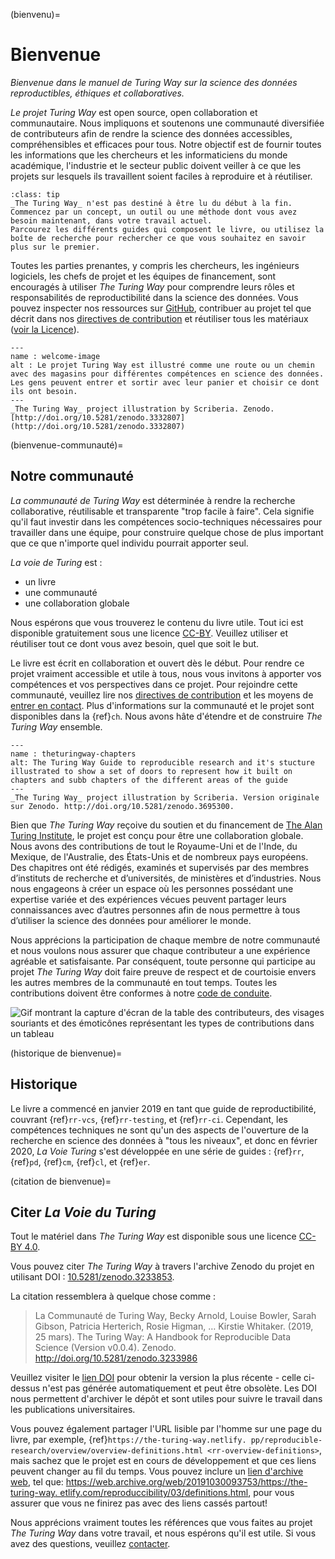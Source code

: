 (bienvenu)=
# Bienvenue

*Bienvenue dans le manuel de Turing Way sur la science des données reproductibles, éthiques et collaboratives.*

_Le projet Turing Way_ est open source, open collaboration et communautaire. Nous impliquons et soutenons une communauté diversifiée de contributeurs afin de rendre la science des données accessibles, compréhensibles et efficaces pour tous. Notre objectif est de fournir toutes les informations que les chercheurs et les informaticiens du monde académique, l'industrie et le secteur public doivent veiller à ce que les projets sur lesquels ils travaillent soient faciles à reproduire et à réutiliser.

```{admonition} Top Tip
:class: tip
_The Turing Way_ n'est pas destiné à être lu du début à la fin.
Commencez par un concept, un outil ou une méthode dont vous avez besoin maintenant, dans votre travail actuel.
Parcourez les différents guides qui composent le livre, ou utilisez la boîte de recherche pour rechercher ce que vous souhaitez en savoir plus sur le premier.
```

Toutes les parties prenantes, y compris les chercheurs, les ingénieurs logiciels, les chefs de projet et les équipes de financement, sont encouragés à utiliser _The Turing Way_ pour comprendre leurs rôles et responsabilités de reproductibilité dans la science des données. Vous pouvez inspecter nos ressources sur [GitHub](https://github.com/alan-turing-institute/the-turing-way), contribuer au projet tel que décrit dans nos [directives de contribution](https://github.com/alan-turing-institute/the-turing-way/blob/main/CONTRIBUTING.md) et réutiliser tous les matériaux ([voir la Licence](https://github.com/alan-turing-institute/the-turing-way/blob/main/LICENSE.md)).

```{figure} figures/welcome.jpg
---
name : welcome-image
alt : Le projet Turing Way est illustré comme une route ou un chemin avec des magasins pour différentes compétences en science des données. Les gens peuvent entrer et sortir avec leur panier et choisir ce dont ils ont besoin.
---
_The Turing Way_ project illustration by Scriberia. Zenodo. [http://doi.org/10.5281/zenodo.3332807](http://doi.org/10.5281/zenodo.3332807)
```

(bienvenue-communauté)=
## Notre communauté

_La communauté de Turing Way_ est déterminée à rendre la recherche collaborative, réutilisable et transparente "trop facile à faire". Cela signifie qu'il faut investir dans les compétences socio-techniques nécessaires pour travailler dans une équipe, pour construire quelque chose de plus important que ce que n'importe quel individu pourrait apporter seul.

_La voie de Turing_ est :

* un livre
* une communauté
* une collaboration globale

Nous espérons que vous trouverez le contenu du livre utile. Tout ici est disponible gratuitement sous une licence [CC-BY](https://github.com/alan-turing-institute/the-turing-way/blob/main/LICENSE.md). Veuillez utiliser et réutiliser tout ce dont vous avez besoin, quel que soit le but.

Le livre est écrit en collaboration et ouvert dès le début. Pour rendre ce projet vraiment accessible et utile à tous, nous vous invitons à apporter vos compétences et vos perspectives dans ce projet. Pour rejoindre cette communauté, veuillez lire nos [directives de contribution](https://github.com/alan-turing-institute/the-turing-way/blob/main/CONTRIBUTING.md) et les moyens de [entrer en contact](https://github.com/alan-turing-institute/the-turing-way#get-in-touch). Plus d'informations sur la communauté et le projet sont disponibles dans la {ref}`ch`. Nous avons hâte d'étendre et de construire _The Turing Way_ ensemble.

```{figure} figures/theturingway-chapters.jpg
---
name : theturingway-chapters
alt: The Turing Way Guide to reproducible research and it's stucture illustrated to show a set of doors to represent how it built on chapters and subb chapters of the different areas of the guide
---
_The Turing Way_ project illustration by Scriberia. Version originale sur Zenodo. http://doi.org/10.5281/zenodo.3695300.
```

Bien que _The Turing Way_ reçoive du soutien et du financement de [The Alan Turing Institute](https://www.turing.ac.uk/), le projet est conçu pour être une collaboration globale. Nous avons des contributions de tout le Royaume-Uni et de l'Inde, du Mexique, de l'Australie, des États-Unis et de nombreux pays européens. Des chapitres ont été rédigés, examinés et supervisés par des membres d’instituts de recherche et d’universités, de ministères et d’industries. Nous nous engageons à créer un espace où les personnes possédant une expertise variée et des expériences vécues peuvent partager leurs connaissances avec d’autres personnes afin de nous permettre à tous d’utiliser la science des données pour améliorer le monde.

Nous apprécions la participation de chaque membre de notre communauté et nous voulons nous assurer que chaque contributeur a une expérience agréable et satisfaisante. Par conséquent, toute personne qui participe au projet _The Turing Way_ doit faire preuve de respect et de courtoisie envers les autres membres de la communauté en tout temps. Toutes les contributions doivent être conformes à notre [code de conduite](https://github.com/alan-turing-institute/the-turing-way/blob/main/CODE_OF_CONDUCT.md).

![Gif montrant la capture d'écran de la table des contributeurs, des visages souriants et des émoticônes représentant les types de contributions dans un tableau](https://media.giphy.com/media/gKIUisnjpj2PS75nOJ/giphy.gif)

(historique de bienvenue)=
## Historique

Le livre a commencé en janvier 2019 en tant que guide de reproductibilité, couvrant {ref}`rr-vcs`, {ref}`rr-testing`, et {ref}`rr-ci`. Cependant, les compétences techniques ne sont qu'un des aspects de l'ouverture de la recherche en science des données à "tous les niveaux", et donc en février 2020, _La Voie Turing_ s'est développée en une série de guides : {ref}`rr`, {ref}`pd`, {ref}`cm`, {ref}`cl`, et {ref}`er`.

(citation de bienvenue)=
## Citer _La Voie du Turing_

Tout le matériel dans _The Turing Way_ est disponible sous une licence [CC-BY 4.0](https://github.com/alan-turing-institute/the-turing-way/blob/main/LICENSE.md).

Vous pouvez citer _The Turing Way_ à travers l'archive Zenodo du projet en utilisant DOI : [10.5281/zenodo.3233853](https://doi.org/10.5281/zenodo.3233853).

La citation ressemblera à quelque chose comme :

> La Communauté de Turing Way, Becky Arnold, Louise Bowler, Sarah Gibson, Patricia Herterich, Rosie Higman, … Kirstie Whitaker. (2019, 25 mars). The Turing Way: A Handbook for Reproducible Data Science (Version v0.0.4). Zenodo. http://doi.org/10.5281/zenodo.3233986

Veuillez visiter le [lien DOI](https://doi.org/10.5281/zenodo.3233853) pour obtenir la version la plus récente - celle ci-dessus n'est pas générée automatiquement et peut être obsolète. Les DOI nous permettent d'archiver le dépôt et sont utiles pour suivre le travail dans les publications universitaires.

Vous pouvez également partager l'URL lisible par l'homme sur une page du livre, par exemple, {ref}`https://the-turing-way.netlify. pp/reproducible-research/overview/overview-definitions.html <rr-overview-definitions>`, mais sachez que le projet est en cours de développement et que ces liens peuvent changer au fil du temps. Vous pouvez inclure un [lien d'archive web](http://web.archive.org), tel que: [https://web.archive.org/web/20191030093753/https://the-turing-way. etlify.com/reproduccibility/03/definitions.html](https://web.archive.org/web/20191030093753/https://the-turing-way.netlify.com/reproducibility/03/definitions.html), pour vous assurer que vous ne finirez pas avec des liens cassés partout!

Nous apprécions vraiment toutes les références que vous faites au projet _The Turing Way_ dans votre travail, et nous espérons qu'il est utile. Si vous avez des questions, veuillez [contacter](https://github.com/alan-turing-institute/the-turing-way#get-in-touch).
